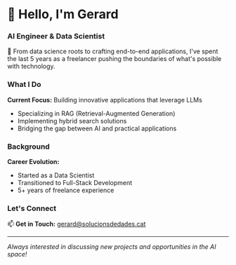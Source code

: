 # 👋 Hello, I'm Gerard

### AI Engineer & Data Scientist

🚀 From data science roots to crafting end-to-end applications, I've spent the last 5 years as a freelancer pushing the boundaries of what's possible with technology.

### What I Do

**Current Focus:** Building innovative applications that leverage LLMs
- Specializing in RAG (Retrieval-Augmented Generation)
- Implementing hybrid search solutions
- Bridging the gap between AI and practical applications

### Background

**Career Evolution:**
- Started as a Data Scientist
- Transitioned to Full-Stack Development
- 5+ years of freelance experience

### Let's Connect

📫 **Get in Touch:** [gerard@solucionsdedades.cat](mailto:gerard@solucionsdedades.cat)

---
*Always interested in discussing new projects and opportunities in the AI space!*
